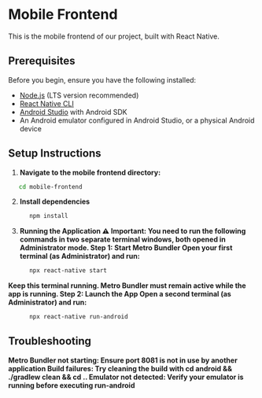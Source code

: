 # Mobile Frontend

This is the mobile frontend of our project, built with React Native.

## Prerequisites

Before you begin, ensure you have the following installed:
- [Node.js](https://nodejs.org/) (LTS version recommended)
- [React Native CLI](https://reactnative.dev/docs/environment-setup)
- [Android Studio](https://developer.android.com/studio) with Android SDK
- An Android emulator configured in Android Studio, or a physical Android device

## Setup Instructions

1. **Navigate to the mobile frontend directory:**
```bash
   cd mobile-frontend
```
2. **Install dependencies**
```bash
      npm install
```
3. **Running the Application
⚠️ Important: You need to run the following commands in two separate terminal windows, both opened in Administrator mode.
Step 1: Start Metro Bundler
Open your first terminal (as Administrator) and run:**
```bash
      npx react-native start
```
**Keep this terminal running. Metro Bundler must remain active while the app is running.
Step 2: Launch the App
Open a second terminal (as Administrator) and run:**
```bash
      npx react-native run-android
```
## Troubleshooting

**Metro Bundler not starting: Ensure port 8081 is not in use by another application
Build failures: Try cleaning the build with cd android && ./gradlew clean && cd ..
Emulator not detected: Verify your emulator is running before executing run-android**
